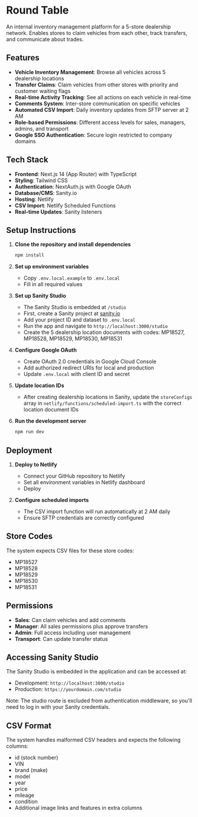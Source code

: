 # Round Table

An internal inventory management platform for a 5-store dealership network. Enables stores to claim vehicles from each other, track transfers, and communicate about trades.

## Features

- **Vehicle Inventory Management**: Browse all vehicles across 5 dealership locations
- **Transfer Claims**: Claim vehicles from other stores with priority and customer waiting flags
- **Real-time Activity Tracking**: See all actions on each vehicle in real-time
- **Comments System**: Inter-store communication on specific vehicles
- **Automated CSV Import**: Daily inventory updates from SFTP server at 2 AM
- **Role-based Permissions**: Different access levels for sales, managers, admins, and transport
- **Google SSO Authentication**: Secure login restricted to company domains

## Tech Stack

- **Frontend**: Next.js 14 (App Router) with TypeScript
- **Styling**: Tailwind CSS
- **Authentication**: NextAuth.js with Google OAuth
- **Database/CMS**: Sanity.io
- **Hosting**: Netlify
- **CSV Import**: Netlify Scheduled Functions
- **Real-time Updates**: Sanity listeners

## Setup Instructions

1. **Clone the repository and install dependencies**
   ```bash
   npm install
   ```

2. **Set up environment variables**
   - Copy `.env.local.example` to `.env.local`
   - Fill in all required values

3. **Set up Sanity Studio**
   - The Sanity Studio is embedded at `/studio`
   - First, create a Sanity project at [sanity.io](https://sanity.io)
   - Add your project ID and dataset to `.env.local`
   - Run the app and navigate to `http://localhost:3000/studio`
   - Create the 5 dealership location documents with codes: MP18527, MP18528, MP18529, MP18530, MP18531

4. **Configure Google OAuth**
   - Create OAuth 2.0 credentials in Google Cloud Console
   - Add authorized redirect URIs for local and production
   - Update `.env.local` with client ID and secret

5. **Update location IDs**
   - After creating dealership locations in Sanity, update the `storeConfigs` array in `netlify/functions/scheduled-import.ts` with the correct location document IDs

6. **Run the development server**
   ```bash
   npm run dev
   ```

## Deployment

1. **Deploy to Netlify**
   - Connect your GitHub repository to Netlify
   - Set all environment variables in Netlify dashboard
   - Deploy

2. **Configure scheduled imports**
   - The CSV import function will run automatically at 2 AM daily
   - Ensure SFTP credentials are correctly configured

## Store Codes

The system expects CSV files for these store codes:
- MP18527
- MP18528
- MP18529
- MP18530
- MP18531

## Permissions

- **Sales**: Can claim vehicles and add comments
- **Manager**: All sales permissions plus approve transfers
- **Admin**: Full access including user management
- **Transport**: Can update transfer status

## Accessing Sanity Studio

The Sanity Studio is embedded in the application and can be accessed at:
- Development: `http://localhost:3000/studio`
- Production: `https://yourdomain.com/studio`

Note: The studio route is excluded from authentication middleware, so you'll need to log in with your Sanity credentials.

## CSV Format

The system handles malformed CSV headers and expects the following columns:
- id (stock number)
- VIN
- brand (make)
- model
- year
- price
- mileage
- condition
- Additional image links and features in extra columns
